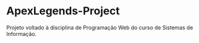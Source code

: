 # ApexLegends-Project
Projeto voltado à disciplina de Programação Web do curso de Sistemas de Informação.
